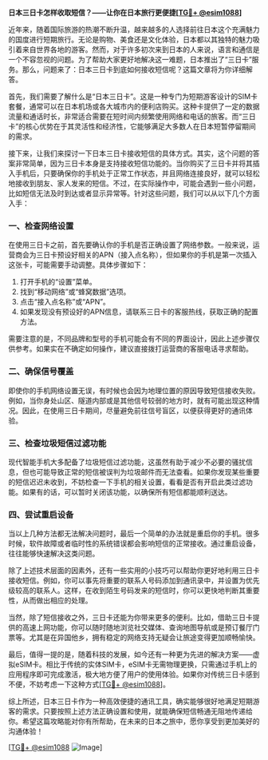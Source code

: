 **日本三日卡怎样收取短信？——让你在日本旅行更便捷[[TG💪+ @esim1088](https://t.me/s/esim1088)]**

近年来，随着国际旅游的热潮不断升温，越来越多的人选择前往日本这个充满魅力的国度进行短期旅行。无论是购物、美食还是文化体验，日本都以其独特的魅力吸引着来自世界各地的游客。然而，对于许多初次来到日本的人来说，语言和通信是一个不容忽视的问题。为了帮助大家更好地解决这一难题，日本推出了“三日卡”服务。那么，问题来了：日本三日卡到底如何接收短信呢？这篇文章将为你详细解答。

首先，我们需要了解什么是“日本三日卡”。这是一种专门为短期游客设计的SIM卡套餐，通常可以在日本机场或各大城市内的便利店购买。这种卡提供了一定的数据流量和通话时长，非常适合需要在短时间内频繁使用网络和电话的旅客。而“三日卡”的核心优势在于其灵活性和经济性，它能够满足大多数人在日本短暂停留期间的需求。

接下来，让我们来探讨一下日本三日卡接收短信的具体方式。其实，这个问题的答案非常简单，因为三日卡本身是支持接收短信功能的。当你购买了三日卡并将其插入手机后，只要确保你的手机处于正常工作状态，并且网络连接良好，就可以轻松地接收到朋友、家人发来的短信。不过，在实际操作中，可能会遇到一些小问题，比如短信无法及时到达或者显示异常等。针对这些问题，我们可以从以下几个方面入手：

### **一、检查网络设置**
在使用三日卡之前，首先要确认你的手机是否正确设置了网络参数。一般来说，运营商会为三日卡预设好相关的APN（接入点名称），但如果你的手机是第一次插入这张卡，可能需要手动调整。具体步骤如下：
1. 打开手机的“设置”菜单。
2. 找到“移动网络”或“蜂窝数据”选项。
3. 点击“接入点名称”或“APN”。
4. 如果发现没有预设好的APN信息，请联系三日卡的客服热线，获取正确的配置方法。

需要注意的是，不同品牌和型号的手机可能会有不同的界面设计，因此上述步骤仅供参考。如果实在不确定如何操作，建议直接拨打运营商的客服电话寻求帮助。

### **二、确保信号覆盖**
即使你的手机网络设置无误，有时候也会因为地理位置的原因导致短信接收失败。例如，当你身处山区、隧道内部或是其他信号较弱的地方时，就有可能出现这种情况。因此，在使用三日卡期间，尽量避免前往信号盲区，以便获得更好的通讯体验。

### **三、检查垃圾短信过滤功能**
现代智能手机大多配备了垃圾短信过滤功能，这虽然有助于减少不必要的骚扰信息，但也可能导致正常的短信被误判为垃圾邮件而无法查看。如果你发现某些重要的短信迟迟未收到，不妨检查一下手机的相关设置，看看是否有开启此类过滤功能。如果有的话，可以暂时关闭该功能，以确保所有短信都能顺利送达。

### **四、尝试重启设备**
当以上几种方法都无法解决问题时，最后一个简单的办法就是重启你的手机。很多时候，软件故障或者临时性的系统错误都会影响短信的正常接收。通过重启设备，往往能够快速解决这类问题。

除了上述技术层面的因素外，还有一些实用的小技巧可以帮助你更好地利用三日卡接收短信。例如，你可以事先将重要的联系人号码添加到通讯录中，并设置为优先级较高的联系人。这样，在收到陌生号码发来的短信时，你可以更快地判断其重要性，从而做出相应的处理。

当然，除了短信接收之外，三日卡还能为你带来更多的便利。比如，借助三日卡提供的高速上网功能，你可以随时随地浏览社交媒体、查询地图导航或是预订餐厅门票等。尤其是在异国他乡，拥有稳定的网络支持无疑会让旅途变得更加顺畅愉快。

最后，值得一提的是，随着科技的发展，如今还有一种更为先进的解决方案——虚拟eSIM卡。相比于传统的实体SIM卡，eSIM卡无需物理更换，只需通过手机上的应用程序即可完成激活，极大地方便了用户的使用体验。如果你对传统三日卡感到不便，不妨考虑一下这种方式[[TG💪+ @esim1088](https://t.me/s/esim1088)]。

综上所述，日本三日卡作为一种高效便捷的通讯工具，确实能够很好地满足短期游客的需求。只要按照上述方法正确设置和使用，就能确保短信畅通无阻地传递给你。希望这篇攻略能对你有所帮助，在未来的日本之旅中，愿你享受到更加美好的沟通体验！

[[TG💪+ @esim1088](https://t.me/s/esim1088) ![Image](https://i.postimg.cc/4NQfJmqS/Snipaste-2025-05-13-00-14-12.png)]
